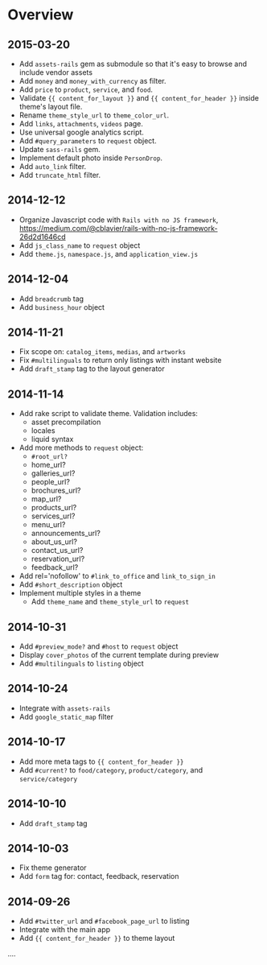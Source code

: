 # Overview

## 2015-03-20

* Add `assets-rails` gem as submodule so that it's easy to browse and include vendor assets
* Add `money` and `money_with_currency` as filter.
* Add `price` to `product`, `service`, and `food`.
* Validate `{{ content_for_layout }}` and `{{ content_for_header }}` inside theme's layout file.
* Rename `theme_style_url` to `theme_color_url`.
* Add `links`, `attachments`, `videos` page.
* Use universal google analytics script.
* Add `#query_parameters` to `request` object.
* Update `sass-rails` gem.
* Implement default photo inside `PersonDrop`.
* Add `auto_link` filter.
* Add `truncate_html` filter.

## 2014-12-12

* Organize Javascript code with `Rails with no JS framework`, https://medium.com/@cblavier/rails-with-no-js-framework-26d2d1646cd
* Add `js_class_name` to `request` object
* Add `theme.js`, `namespace.js`, and `application_view.js`

## 2014-12-04

* Add `breadcrumb` tag
* Add `business_hour` object

## 2014-11-21

* Fix scope on: `catalog_items`, `medias`, and `artworks`
* Fix `#multilinguals` to return only listings with instant website
* Add `draft_stamp` tag to the layout generator

## 2014-11-14

* Add rake script to validate theme. Validation includes:
  * asset precompilation
  * locales
  * liquid syntax
* Add more methods to `request` object:
  * `#root_url?`
  * home_url?
  * galleries_url?
  * people_url?
  * brochures_url?
  * map_url?
  * products_url?
  * services_url?
  * menu_url?
  * announcements_url?
  * about_us_url?
  * contact_us_url?
  * reservation_url?
  * feedback_url?
* Add rel='nofollow' to `#link_to_office` and `link_to_sign_in`
* Add `#short_description` object
* Implement multiple styles in a theme
  * Add `theme_name` and `theme_style_url` to `request`

## 2014-10-31

* Add `#preview_mode?` and `#host` to `request` object
* Display `cover_photos` of the current template during preview
* Add `#multilinguals` to `listing` object

## 2014-10-24

* Integrate with `assets-rails`
* Add `google_static_map` filter

## 2014-10-17

* Add more meta tags to `{{ content_for_header }}`
* Add `#current?` to `food/category`, `product/category`, and `service/category`

## 2014-10-10

* Add `draft_stamp` tag

## 2014-10-03

* Fix theme generator
* Add `form` tag for: contact, feedback, reservation

## 2014-09-26

* Add `#twitter_url` and `#facebook_page_url` to listing
* Integrate with the main app
* Add `{{ content_for_header }}` to theme layout

....
